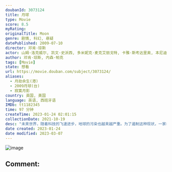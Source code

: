 ```yaml
---
doubanId: 3073124
title: 月球
type: Movie
score: 8.5
myRating: 
originalTitle: Moon
genre: 剧情, 科幻, 悬疑
datePublished: 2009-07-10
director: 邓肯·琼斯
actor: 山姆·洛克威尔, 凯文·史派西, 多米妮克·麦克艾丽戈特, 卡雅·斯考达里奥, 本尼迪克特·黄, 马特·贝里, 马尔科姆·斯图尔特, 罗宾·查克, 玛丽·泰勒·摩尔
author: 邓肯·琼斯, 内森·帕克
tags: [Movie]
state: 想看
url: https://movie.douban.com/subject/3073124/
aliases:
  - 月劫余生(港)
  - 2009月球(台)
  - 寂寞月影
country: 英国, 美国
language: 英语, 西班牙语
IMDb: tt1182345
time: 97 分钟
createTime: 2023-01-24 02:01:15
collectionDate: 2021-10-19
desc: "未来世界，随着科技的飞速进步，地球的污染也越来越严重。为了遏制这种现状，一家名为月能工业有限公司的企业应运而生。该公司致力于月球能源的开发，通过采集氦-3来满足地球对能源的需求。月能公司在月球设有基地..."
date created: 2023-01-24
date modified: 2023-03-07
---
```


![image](p449399746.jpg)

Comment:
---
